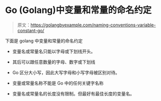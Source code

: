 # Go (Golang)中变量和常量的命名约定

> 原文：<https://golangbyexample.com/naming-conventions-variable-constant-go/>

下面是 golang 中变量和常量的命名约定

*   变量名或常量名只能以字母或下划线开头。

*   其后可以跟任意数量的字母、数字或下划线

*   Go 区分大小写，因此大写字母和小写字母被区别对待。

*   变量或常量名称不能是 Go 中的任何关键字名称

*   变量名或常量名的长度没有限制。但最好有最佳长度的变量名。